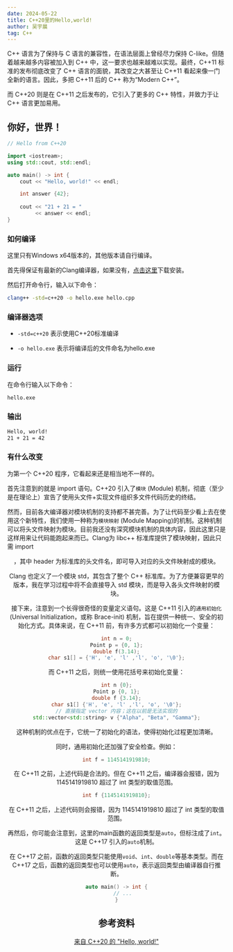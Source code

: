 ```yaml
---
date: 2024-05-22
title: C++20里的Hello,world!
author: 吴宇晨
tag: C++
---
```


C++ 语言为了保持与 C 语言的兼容性，在语法层面上曾经尽力保持 C-like。但随着越来越多内容被加入到 C++ 中，这一要求也越来越难以实现。最终，C++11 标准的发布彻底改变了 C++ 语言的面貌，其改变之大甚至让 C++11 看起来像一门全新的语言。因此，多把 C++11 后的 C++ 称为“Modern C++”。

而 C++20 则是在 C++11 之后发布的，它引入了更多的 C++ 特性，并致力于让 C++ 语言更加易用。

## 你好，世界！

```cpp
// Hello from C++20

import <iostream>;
using std::cout, std::endl;

auto main() -> int {
    cout << "Hello, world!" << endl;

    int answer {42};
    
    cout << "21 + 21 = "
         << answer << endl;
}

```

### 如何编译

这里只有Windows x64版本的，其他版本请自行编译。

首先得保证有最新的Clang编译器，如果没有，[点击这里](https://github.com/llvm/llvm-project/releases/download/llvmorg-16.0.0/LLVM-16.0.0-win64.exe)下载安装。

然后打开命令行，输入以下命令：

```sh
clang++ -std=c++20 -o hello.exe hello.cpp
```

### 编译器选项

- `-std=c++20` 表示使用C++20标准编译

- `-o hello.exe` 表示将编译后的文件命名为hello.exe

### 运行

在命令行输入以下命令：

```sh
hello.exe
```

### 输出

```cmd
Hello, world!
21 + 21 = 42
```

### 有什么改变

为第一个 C++20 程序，它看起来还是相当地不一样的。

首先注意到的就是 import 语句。C++20 引入了`模块` (Module) 机制，彻底（至少是在理论上）宣告了使用头文件+实现文件组织多文件代码历史的终结。

然而，目前各大编译器对模块机制的支持都不甚完善。为了让代码至少看上去在使用这个新特性，我们使用一种称为`模块映射` (Module Mapping)的机制。这种机制可以将头文件映射为模块。目前我还没有深究模块机制的具体内容，因此这里只是这样用来让代码能跑起来而已。Clang为 libc++ 标准库提供了模块映射，因此只需 import <header>，其中 header 为标准库的头文件名，即可导入对应的头文件映射成的模块。

Clang 也定义了一个模块 std，其包含了整个 C++ 标准库。为了方便兼容更早的版本，我在学习过程中将不会直接导入 std 模块，而是导入各头文件映射的模块。

接下来，注意到一个长得很奇怪的变量定义语句。这是 C++11 引入的`通用初始化` (Universal Initialization，或称 Brace-init) 机制，旨在提供一种统一、安全的初始化方式。具体来说，在 C++11 前，有许多方式都可以初始化一个变量：

```cpp
int n = 0;
Point p = {0, 1};
double f(3.14);
char s1[] = {'H', 'e', 'l' ,'l', 'o', '\0'};
```

而 C++11 之后，则统一使用花括号来初始化变量：

```cpp
int n {0};
Point p {0, 1};
double f {3.14};
char s1[] {'H', 'e', 'l' ,'l', 'o', '\0'};
// 直接指定 vector 内容；这在以前是无法实现的
std::vector<std::string> v {"Alpha", "Beta", "Gamma"};
```

这种机制的优点在于，它统一了初始化的语法，使得初始化过程更加清晰。

同时，通用初始化还加强了安全检查。例如：

```cpp
int f = 1145141919810;
```

在 C++11 之前，上述代码是合法的。但在 C++11 之后，编译器会报错，因为 1145141919810 超过了 int 类型的取值范围。

```cpp
int f {1145141919810};
```

在 C++11 之后，上述代码则会报错，因为 1145141919810 超过了 int 类型的取值范围。

再然后，你可能会注意到，这里的main函数的返回类型是`auto`，但标注成了`int`。这是 C++17 引入的`auto`机制。

在 C++17 之前，函数的返回类型只能使用`void`、`int`、`double`等基本类型。而在 C++17 之后，函数的返回类型也可以使用`auto`，表示返回类型由编译器自行推断。

```cpp
auto main() -> int {
    // ...
}
```

## 参考资料

[来自 C++20 的 "Hello, world!"](https://zhuanlan.zhihu.com/p/463682667)
